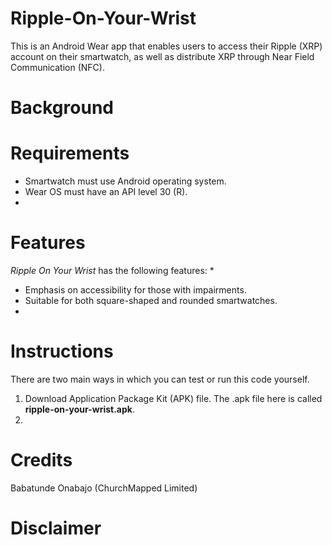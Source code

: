 # Ripple-On-Your-Wrist
This is an Android Wear app that enables users to access their Ripple (XRP) account on their smartwatch, as well as distribute XRP through Near Field Communication (NFC).

# Background

# Requirements
* Smartwatch must use Android operating system. 
* Wear OS must have an API level 30 (R).
* 

# Features
_Ripple On Your Wrist_ has the following features:
* 
* Emphasis on accessibility for those with impairments.
* Suitable for both square-shaped and rounded smartwatches.
* 

# Instructions
There are two main ways in which you can test or run this code yourself.

1. Download Application Package Kit (APK) file.
The .apk file here is called **ripple-on-your-wrist.apk**.
2. 

# Credits
Babatunde Onabajo (ChurchMapped Limited)

# Disclaimer
